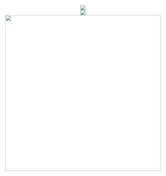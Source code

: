 <div align=center>

  <img src="https://count.getloli.com/get/@:zCodaxy"/>
  <br>
  
  <img src="https://skillicons.dev/icons?i=py,go,mongodb">
  <br>
  
  <img src="https://github-widgetbox.vercel.app/api/profile?username=zCodaxy&data=followers,repositories,stars&theme=darkmode" width=500>
  <br>
